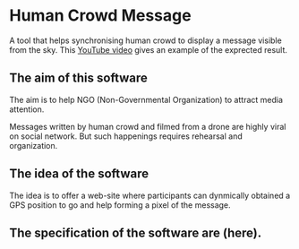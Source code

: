 # Human Crowd Message

A tool that helps synchronising human crowd to display a message visible from the sky.
This [YouTube video](https://youtu.be/b5hAUOMHUs4?t=13) gives an example of the exprected result.

## The aim of this software 

The aim is to help NGO (Non-Governmental Organization) to attract media attention.

Messages written by human crowd and filmed from a drone are highly viral on social network.
But such happenings requires rehearsal and organization.

## The idea of the software

The idea is to offer a web-site where participants can dynmically obtained a GPS position to go and help forming a pixel of the message.

## The specification of the software are (here).


